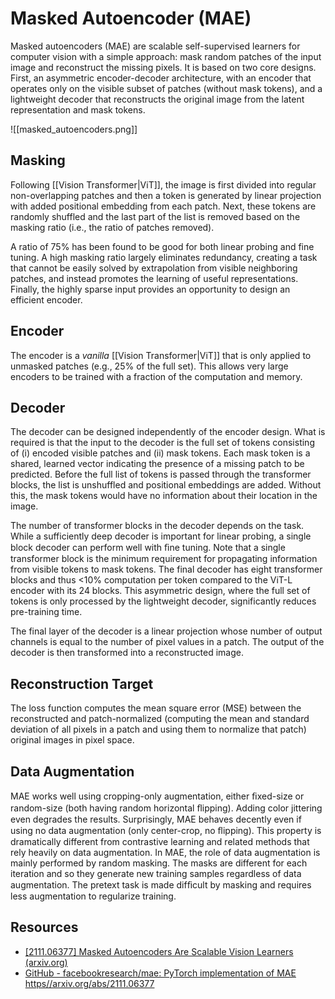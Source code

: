 # Masked Autoencoder (MAE)

Masked autoencoders (MAE) are scalable self-supervised learners for computer vision with a simple approach: mask random patches of the input image and reconstruct the missing pixels. It is based on two core designs. First, an asymmetric encoder-decoder architecture, with an encoder that operates only on the visible subset of patches (without mask tokens), and a lightweight decoder that reconstructs the original image from the latent representation and mask tokens.

![[masked_autoencoders.png]]

## Masking

Following [[Vision Transformer|ViT]], the image is first divided into regular non-overlapping patches and then a token is generated by linear projection with added positional embedding from each patch. Next, these tokens are randomly shuffled and the last part of the list is removed based on the masking ratio (i.e., the ratio of patches removed).

A ratio of 75% has been found to be good for both linear probing and fine tuning. A high masking ratio largely eliminates redundancy, creating a task that cannot be easily solved by extrapolation from visible neighboring patches, and instead promotes the learning of useful representations. Finally, the highly sparse input provides an opportunity to design an efficient encoder.

## Encoder

The encoder is a *vanilla* [[Vision Transformer|ViT]] that is only applied to unmasked patches (e.g., 25% of the full set). This allows very large encoders to be trained with a fraction of the computation and memory.

## Decoder

The decoder can be designed independently of the encoder design. What is required is that the input to the decoder is the full set of tokens consisting of (i) encoded visible patches and (ii) mask tokens. Each mask token is a shared, learned vector indicating the presence of a missing patch to be predicted. Before the full list of tokens is passed through the transformer blocks, the list is unshuffled and positional embeddings are added. Without this, the mask tokens would have no information about their location in the image.

The number of transformer blocks in the decoder depends on the task. While a sufficiently deep decoder is important for linear probing, a single block decoder can perform well with ﬁne tuning. Note that a single transformer block is the minimum requirement for propagating information from visible tokens to mask tokens. The final decoder has eight transformer blocks and thus <10% computation per token compared to the ViT-L encoder with its 24 blocks. This asymmetric design, where the full set of tokens is only processed by the lightweight decoder, significantly reduces pre-training time.

The final layer of the decoder is a linear projection whose number of output channels is equal to the number of pixel values in a patch. The output of the decoder is then transformed into a reconstructed image.

## Reconstruction Target

The loss function computes the mean square error (MSE) between the reconstructed and patch-normalized (computing the mean and standard deviation of all pixels in a patch and using them to normalize that patch) original images in pixel space.

## Data Augmentation

MAE works well using cropping-only augmentation, either ﬁxed-size or random-size (both having random horizontal ﬂipping). Adding color jittering even degrades the results. Surprisingly, MAE behaves decently even if using no data augmentation (only center-crop, no ﬂipping). This property is dramatically different from contrastive learning and related methods that rely heavily on data augmentation. In MAE, the role of data augmentation is mainly performed by random masking. The masks are different for each iteration and so they generate new training samples regardless of data augmentation. The pretext task is made difﬁcult by masking and requires less augmentation to regularize training.

## Resources

- [[2111.06377] Masked Autoencoders Are Scalable Vision Learners (arxiv.org)](https://arxiv.org/abs/2111.06377)
- [GitHub - facebookresearch/mae: PyTorch implementation of MAE https//arxiv.org/abs/2111.06377](https://github.com/facebookresearch/mae)
